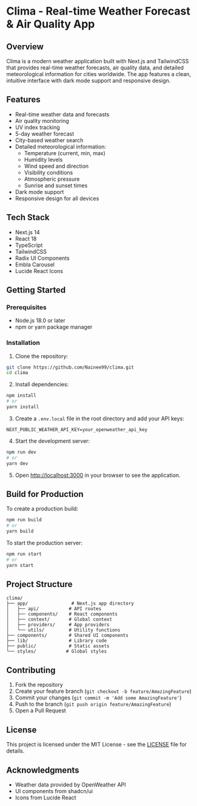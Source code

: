# Clima - Real-time Weather Forecast & Air Quality App

## Overview

Clima is a modern weather application built with Next.js and TailwindCSS that provides real-time weather forecasts, air quality data, and detailed meteorological information for cities worldwide. The app features a clean, intuitive interface with dark mode support and responsive design.

## Features

- Real-time weather data and forecasts
- Air quality monitoring
- UV index tracking
- 5-day weather forecast
- City-based weather search
- Detailed meteorological information:
  - Temperature (current, min, max)
  - Humidity levels
  - Wind speed and direction
  - Visibility conditions
  - Atmospheric pressure
  - Sunrise and sunset times
- Dark mode support
- Responsive design for all devices

## Tech Stack

- Next.js 14
- React 18
- TypeScript
- TailwindCSS
- Radix UI Components
- Embla Carousel
- Lucide React Icons

## Getting Started

### Prerequisites

- Node.js 18.0 or later
- npm or yarn package manager

### Installation

1. Clone the repository:

```bash
git clone https://github.com/Nainee99/clima.git
cd clima
```

2. Install dependencies:

```bash
npm install
# or
yarn install
```

3. Create a `.env.local` file in the root directory and add your API keys:

```env
NEXT_PUBLIC_WEATHER_API_KEY=your_openweather_api_key
```

4. Start the development server:

```bash
npm run dev
# or
yarn dev
```

5. Open [http://localhost:3000](http://localhost:3000) in your browser to see the application.

## Build for Production

To create a production build:

```bash
npm run build
# or
yarn build
```

To start the production server:

```bash
npm run start
# or
yarn start
```

## Project Structure

```
clima/
├── app/                # Next.js app directory
│   ├── api/           # API routes
│   ├── components/    # React components
│   ├── context/       # Global context
│   ├── providers/     # App providers
│   └── utils/         # Utility functions
├── components/        # Shared UI components
├── lib/               # Library code
├── public/            # Static assets
└── styles/           # Global styles
```

## Contributing

1. Fork the repository
2. Create your feature branch (`git checkout -b feature/AmazingFeature`)
3. Commit your changes (`git commit -m 'Add some AmazingFeature'`)
4. Push to the branch (`git push origin feature/AmazingFeature`)
5. Open a Pull Request

## License

This project is licensed under the MIT License - see the [LICENSE](LICENSE) file for details.

## Acknowledgments

- Weather data provided by OpenWeather API
- UI components from shadcn/ui
- Icons from Lucide React
